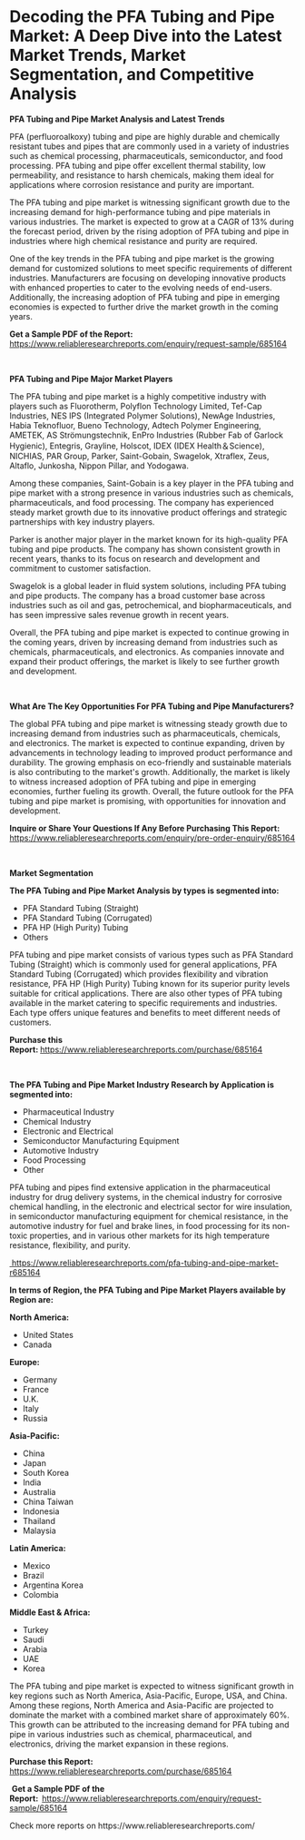 <p><h1>Decoding the PFA Tubing and Pipe Market: A Deep Dive into the Latest Market Trends, Market Segmentation, and Competitive Analysis</h1></p><p><strong>PFA Tubing and Pipe Market Analysis and Latest Trends</strong></p>
<p><p>PFA (perfluoroalkoxy) tubing and pipe are highly durable and chemically resistant tubes and pipes that are commonly used in a variety of industries such as chemical processing, pharmaceuticals, semiconductor, and food processing. PFA tubing and pipe offer excellent thermal stability, low permeability, and resistance to harsh chemicals, making them ideal for applications where corrosion resistance and purity are important.</p><p>The PFA tubing and pipe market is witnessing significant growth due to the increasing demand for high-performance tubing and pipe materials in various industries. The market is expected to grow at a CAGR of 13% during the forecast period, driven by the rising adoption of PFA tubing and pipe in industries where high chemical resistance and purity are required.</p><p>One of the key trends in the PFA tubing and pipe market is the growing demand for customized solutions to meet specific requirements of different industries. Manufacturers are focusing on developing innovative products with enhanced properties to cater to the evolving needs of end-users. Additionally, the increasing adoption of PFA tubing and pipe in emerging economies is expected to further drive the market growth in the coming years.</p></p>
<p><strong>Get a Sample PDF of the Report:&nbsp;</strong> <a href="https://www.reliableresearchreports.com/enquiry/request-sample/685164">https://www.reliableresearchreports.com/enquiry/request-sample/685164</a></p>
<p>&nbsp;</p>
<p><strong>PFA Tubing and Pipe Major Market Players</strong></p>
<p><p>The PFA tubing and pipe market is a highly competitive industry with players such as Fluorotherm, Polyflon Technology Limited, Tef-Cap Industries, NES IPS (Integrated Polymer Solutions), NewAge Industries, Habia Teknofluor, Bueno Technology, Adtech Polymer Engineering, AMETEK, AS Strömungstechnik, EnPro Industries (Rubber Fab of Garlock Hygienic), Entegris, Grayline, Holscot, IDEX (IDEX Health＆Science), NICHIAS, PAR Group, Parker, Saint-Gobain, Swagelok, Xtraflex, Zeus, Altaflo, Junkosha, Nippon Pillar, and Yodogawa.</p><p>Among these companies, Saint-Gobain is a key player in the PFA tubing and pipe market with a strong presence in various industries such as chemicals, pharmaceuticals, and food processing. The company has experienced steady market growth due to its innovative product offerings and strategic partnerships with key industry players.</p><p>Parker is another major player in the market known for its high-quality PFA tubing and pipe products. The company has shown consistent growth in recent years, thanks to its focus on research and development and commitment to customer satisfaction.</p><p>Swagelok is a global leader in fluid system solutions, including PFA tubing and pipe products. The company has a broad customer base across industries such as oil and gas, petrochemical, and biopharmaceuticals, and has seen impressive sales revenue growth in recent years.</p><p>Overall, the PFA tubing and pipe market is expected to continue growing in the coming years, driven by increasing demand from industries such as chemicals, pharmaceuticals, and electronics. As companies innovate and expand their product offerings, the market is likely to see further growth and development.</p></p>
<p>&nbsp;</p>
<p><strong>What Are The Key Opportunities For PFA Tubing and Pipe Manufacturers?</strong></p>
<p><p>The global PFA tubing and pipe market is witnessing steady growth due to increasing demand from industries such as pharmaceuticals, chemicals, and electronics. The market is expected to continue expanding, driven by advancements in technology leading to improved product performance and durability. The growing emphasis on eco-friendly and sustainable materials is also contributing to the market's growth. Additionally, the market is likely to witness increased adoption of PFA tubing and pipe in emerging economies, further fueling its growth. Overall, the future outlook for the PFA tubing and pipe market is promising, with opportunities for innovation and development.</p></p>
<p><strong>Inquire or Share Your Questions If Any Before Purchasing This Report:</strong> <a href="https://www.reliableresearchreports.com/enquiry/pre-order-enquiry/685164">https://www.reliableresearchreports.com/enquiry/pre-order-enquiry/685164</a></p>
<p>&nbsp;</p>
<p><strong>Market Segmentation</strong></p>
<p><strong>The PFA Tubing and Pipe Market Analysis by types is segmented into:</strong></p>
<p><ul><li>PFA Standard Tubing (Straight)</li><li>PFA Standard Tubing (Corrugated)</li><li>PFA HP (High Purity) Tubing</li><li>Others</li></ul></p>
<p><p>PFA tubing and pipe market consists of various types such as PFA Standard Tubing (Straight) which is commonly used for general applications, PFA Standard Tubing (Corrugated) which provides flexibility and vibration resistance, PFA HP (High Purity) Tubing known for its superior purity levels suitable for critical applications. There are also other types of PFA tubing available in the market catering to specific requirements and industries. Each type offers unique features and benefits to meet different needs of customers.</p></p>
<p><strong>Purchase this Report:&nbsp;</strong><a href="https://www.reliableresearchreports.com/purchase/685164">https://www.reliableresearchreports.com/purchase/685164</a></p>
<p>&nbsp;</p>
<p><strong>The PFA Tubing and Pipe Market Industry Research by Application is segmented into:</strong></p>
<p><ul><li>Pharmaceutical Industry</li><li>Chemical Industry</li><li>Electronic and Electrical</li><li>Semiconductor Manufacturing Equipment</li><li>Automotive Industry</li><li>Food Processing</li><li>Other</li></ul></p>
<p><p>PFA tubing and pipes find extensive application in the pharmaceutical industry for drug delivery systems, in the chemical industry for corrosive chemical handling, in the electronic and electrical sector for wire insulation, in semiconductor manufacturing equipment for chemical resistance, in the automotive industry for fuel and brake lines, in food processing for its non-toxic properties, and in various other markets for its high temperature resistance, flexibility, and purity.</p></p>
<p><a href="https://www.reliableresearchreports.com/pfa-tubing-and-pipe-market-r685164">&nbsp;https://www.reliableresearchreports.com/pfa-tubing-and-pipe-market-r685164</a></p>
<p><strong>In terms of Region, the PFA Tubing and Pipe Market Players available by Region are:</strong></p>
<p>
    <p> <strong> North America: </strong>
        <ul>
            <li>United States</li>
            <li>Canada</li>
        </ul>
        </p> 
    <p> <strong> Europe: </strong>
        <ul>
            <li>Germany</li>
            <li>France</li>
            <li>U.K.</li>
            <li>Italy</li>
            <li>Russia</li>
        </ul>
        </p> 
    <p> <strong> Asia-Pacific: </strong>
        <ul>
            <li>China</li>
            <li>Japan</li>
            <li>South Korea</li>
            <li>India</li>
            <li>Australia</li>
            <li>China Taiwan</li>
            <li>Indonesia</li>
            <li>Thailand</li>
            <li>Malaysia</li>
        </ul>
        </p> 
    <p> <strong> Latin America: </strong>
        <ul>
            <li>Mexico</li>
            <li>Brazil</li>
            <li>Argentina Korea</li>
            <li>Colombia</li>
        </ul>
        </p> 
    <p> <strong> Middle East & Africa: </strong>
        <ul>
            <li>Turkey</li>
            <li>Saudi</li>
            <li>Arabia</li>
            <li>UAE</li>
            <li>Korea</li>
        </ul>
    </p>
    </p>
<p><p>The PFA tubing and pipe market is expected to witness significant growth in key regions such as North America, Asia-Pacific, Europe, USA, and China. Among these regions, North America and Asia-Pacific are projected to dominate the market with a combined market share of approximately 60%. This growth can be attributed to the increasing demand for PFA tubing and pipe in various industries such as chemical, pharmaceutical, and electronics, driving the market expansion in these regions.</p></p>
<p><strong>Purchase this Report: </strong><a href="https://www.reliableresearchreports.com/purchase/685164">https://www.reliableresearchreports.com/purchase/685164</a></p>
<p>&nbsp;<strong>Get a Sample PDF of the Report:&nbsp;&nbsp;</strong><a href="https://www.reliableresearchreports.com/enquiry/request-sample/685164">https://www.reliableresearchreports.com/enquiry/request-sample/685164</a></p>
<p><strong></strong></p>
<p>Check more reports on https://www.reliableresearchreports.com/</p>